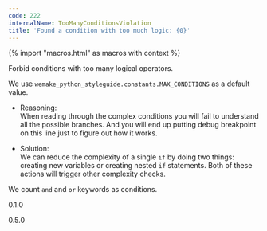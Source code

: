 ```yaml
---
code: 222
internalName: TooManyConditionsViolation
title: 'Found a condition with too much logic: {0}'
---
```


{% import "macros.html" as macros with context %}

Forbid conditions with too many logical operators.

We use `wemake_python_styleguide.constants.MAX_CONDITIONS` as a default
value.

  - Reasoning:  
    When reading through the complex conditions you will fail to
    understand all the possible branches. And you will end up putting
    debug breakpoint on this line just to figure out how it works.

  - Solution:  
    We can reduce the complexity of a single `if` by doing two things:
    creating new variables or creating nested `if` statements. Both of
    these actions will trigger other complexity checks.

We count `and` and `or` keywords as conditions.

<div class="versionadded">

0.1.0

</div>

<div class="versionchanged">

0.5.0

</div>